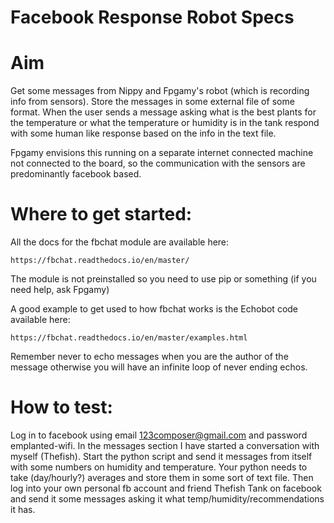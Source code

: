 # Facebook Response Robot Specs
# Aim
Get some messages from Nippy and Fpgamy's robot (which is recording info from sensors).
Store the messages in some external file of some format. When the user sends a message asking what is the best plants for the temperature or what the temperature or humidity is in the tank respond with some human like response based on the info in the text file.

Fpgamy envisions this running on a separate internet connected machine not connected to the board, so the communication with the sensors are predominantly facebook based.

# Where to get started:
All the docs for the fbchat module are available here:
```
https://fbchat.readthedocs.io/en/master/
```
The module is not preinstalled so you need to use pip or something (if you need help, ask Fpgamy)

A good example to get used to how fbchat works is the Echobot code available here:
```
https://fbchat.readthedocs.io/en/master/examples.html
```

Remember never to echo messages when you are the author of the message otherwise you will have an infinite loop of never ending echos.

# How to test:
Log in to facebook using email 123composer@gmail.com and password emplanted-wifi. In the messages section I have started a conversation with myself (Thefish). Start the python script and send it messages from itself with some numbers on humidity and temperature. Your python needs to take (day/hourly?) averages and store them in some sort of text file. Then log into your own personal fb account and friend Thefish Tank on facebook and send it some messages asking it what temp/humidity/recommendations it has.